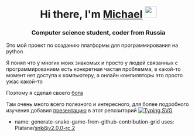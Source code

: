 <h1 align="center">Hi there, I'm <a href="https://github.com/michaelk77/" target="_blank">Michael</a> 
<img src="https://github.com/blackcater/blackcater/raw/main/images/Hi.gif" height="32"/></h1>
<h3 align="center">Computer science student, coder from Russia</h3>
Это мой проект по созданию платформы для программирования на python

Я понял что у многих моих знакомых и просто у людей связанных с программированием есть конкретная частая проблемма, в какой-то момент нет доступа к компьютеру, а онлайн компиляторы это просто ужас какой-то

Поэтому я сделал своего <a href="https://t.me/Py_mk_bot" target="_blank">бота</a> 

Там очень много всего полезного и интересного, для более подробного изучения добавил <a href="https://github.com/michaelk77/Platform_for_Programming/blob/main/Платформа%20для%20python%20tg.pptx" target="_blank">презентацию</a> в этот репозиторий
[![Typing SVG](https://readme-typing-svg.herokuapp.com?size=22&duration=3000&multiline=true&width=500&height=70&lines=%D0%9F%D0%BE+%D0%BC%D0%BE%D0%B5%D0%BC%D1%83+%D1%8D%D1%82%D0%BE+%D0%BF%D1%80%D0%BE%D1%81%D1%82%D0%BE+%D0%B2%D1%8B%D0%B3%D0%BB%D1%8F%D0%B4%D0%B8%D1%82+%D0%BF%D1%80%D0%B8%D0%BA%D0%BE%D0%BB%D1%8C%D0%BD%D0%BE;%D0%9D%D0%BE+%D0%BF%D1%80%D0%BE%D0%B5%D0%BA%D1%82+%D0%B3%D0%BE%D1%80%D0%B0%D0%B7%D0%B4%D0%BE+%D0%BB%D1%83%D1%87%D1%88%D0%B5)](https://t.me/Py_mk_bot)

- name: generate-snake-game-from-github-contribution-grid
  uses: Platane/snk@v2.0.0-rc.2
